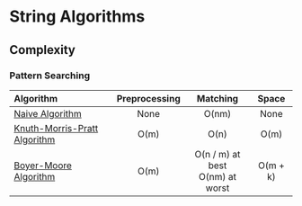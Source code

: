 # String Algorithms



## Complexity
### Pattern Searching
| Algorithm                                                | Preprocessing |              Matching               |  Space   |
| :------------------------------------------------------- | :-----------: | :---------------------------------: | :------: |
| [Naive Algorithm](src/NaiveSearch.hpp)                   |     None      |                O(nm)                |   None   |
| [Knuth-Morris-Pratt Algorithm](src/KnuthMorrisPratt.hpp) |     O(m)      |                O(n)                 |   O(m)   |
| [Boyer-Moore Algorithm](src/BoyerMoore.hpp)              |     O(m)      | O(n / m) at best</br>O(nm) at worst | O(m + k) |
